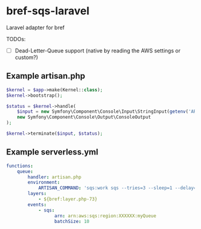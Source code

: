 # bref-sqs-laravel

Laravel adapter for bref

TODOs: 

* [ ] Dead-Letter-Queue support (native by reading the AWS settings or custom?)

## Example artisan.php

```php
$kernel = $app->make(Kernel::class);
$kernel->bootstrap();

$status = $kernel->handle(
    $input = new Symfony\Component\Console\Input\StringInput(getenv('ARTISAN_COMMAND')),
    new Symfony\Component\Console\Output\ConsoleOutput
);

$kernel->terminate($input, $status);
```

## Example serverless.yml

```yaml
functions:
    queue:
        handler: artisan.php
        environment:
            ARTISAN_COMMAND: 'sqs:work sqs --tries=3 --sleep=1 --delay=1'
        layers:
            - ${bref:layer.php-73}
        events:
            - sqs:
                  arn: arn:aws:sqs:region:XXXXXX:myQueue
                  batchSize: 10
```

